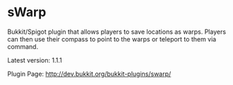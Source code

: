 # sWarp
Bukkit/Spigot plugin that allows players to save locations as warps. Players can then use their compass to point to the warps or teleport to them via command.

Latest version: 1.1.1

Plugin Page: http://dev.bukkit.org/bukkit-plugins/swarp/